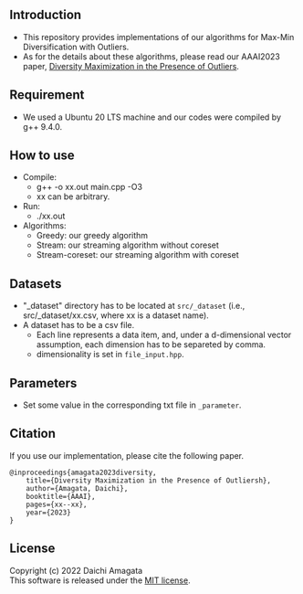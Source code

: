 ## Introduction
* This repository provides implementations of our algorithms for Max-Min Diversification with Outliers.
* As for the details about these algorithms, please read our AAAI2023 paper, [Diversity Maximization in the Presence of Outliers](https://).

## Requirement
* We used a Ubuntu 20 LTS machine and our codes were compiled by g++ 9.4.0.

## How to use
* Compile:
    * g++ -o xx.out main.cpp -O3
    * xx can be arbitrary.
* Run:
    * ./xx.out
* Algorithms:
   * Greedy: our greedy algorithm
   * Stream: our streaming algorithm without coreset
   * Stream-coreset: our streaming algorithm with coreset

## Datasets
* "_dataset" directory has to be located at `src/_dataset` (i.e., src/_dataset/xx.csv, where xx is a dataset name). 
* A dataset has to be a csv file.
   * Each line represents a data item, and, under a d-dimensional vector assumption, each dimension has to be separeted by comma.
   * dimensionality is set in `file_input.hpp`.

## Parameters
* Set some value in the corresponding txt file in `_parameter`.

## Citation
If you use our implementation, please cite the following paper.
``` 
@inproceedings{amagata2023diversity,  
    title={Diversity Maximization in the Presence of Outliersh},  
    author={Amagata, Daichi},  
    booktitle={AAAI},  
    pages={xx--xx},  
    year={2023}  
}
```

## License
Copyright (c) 2022 Daichi Amagata  
This software is released under the [MIT license](https://github.com/amgt-d1/Max-Min-w-Outliers/blob/main/license.txt).
